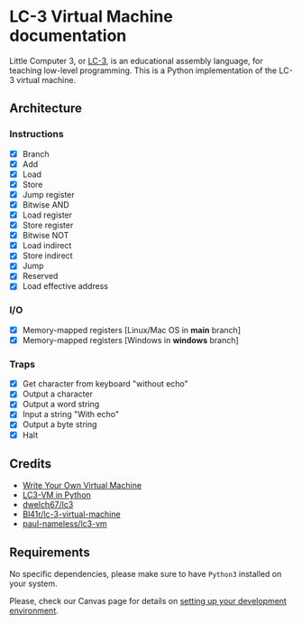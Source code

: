 # LC-3 Virtual Machine documentation
Little Computer 3, or [LC-3](https://en.wikipedia.org/wiki/LC-3), is an educational assembly language, for teaching low-level programming.
This is a Python implementation of the LC-3 virtual machine.

## Architecture
### Instructions
- [x] Branch
- [x] Add
- [x] Load
- [x] Store
- [x] Jump register
- [x] Bitwise AND
- [x] Load register
- [x] Store register
- [x] Bitwise NOT
- [x] Load indirect
- [x] Store indirect
- [x] Jump
- [x] Reserved
- [x] Load effective address
### I/O
- [x] Memory-mapped registers [Linux/Mac OS in **main** branch]
- [x] Memory-mapped registers [Windows in **windows** branch]
### Traps
- [x] Get character from keyboard "without echo"
- [x] Output a character
- [x] Output a word string
- [x] Input a string "With echo"
- [x] Output a byte string
- [x] Halt

## Credits
 - [Write Your Own Virtual Machine](https://justinmeiners.github.io/lc3-vm/index.html#)
 - [LC3-VM in Python](https://github.com/mhashim6/LC3-Virtual-Machine)
 - [dwelch67/lc3](https://github.com/dwelch67/lc3)
 - [Bl41r/lc-3-virtual-machine](https://github.com/Bl41r/lc-3-virtual-machine)
 - [paul-nameless/lc3-vm](https://github.com/paul-nameless/lc3-vm)

## Requirements
No specific dependencies, please make sure to have `Python3` installed on your system.

Please, check our Canvas page for details on [setting up your development environment](https://rmit.instructure.com/courses/79047/pages/setting-up-your-development-environment).

